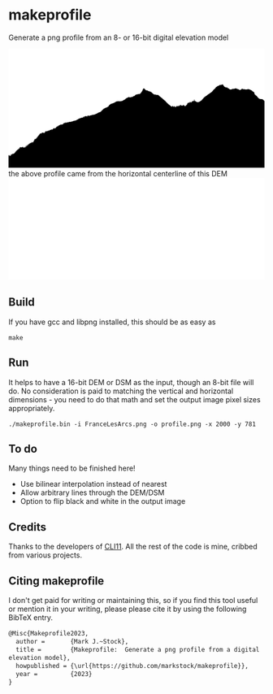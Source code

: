 # makeprofile

Generate a png profile from an 8- or 16-bit digital elevation model

<img src="profile_50pct.png" width="600" height="234"/>
the above profile came from the horizontal centerline of this DEM
<img src="FranceLesArcs.png" width="600" height="200"/>

## Build
If you have gcc and libpng installed, this should be as easy as

    make

## Run
It helps to have a 16-bit DEM or DSM as the input, though an 8-bit file will do. No consideration is paid to matching the vertical and horizontal dimensions - you need to do that math and set the output image pixel sizes appropriately.

    ./makeprofile.bin -i FranceLesArcs.png -o profile.png -x 2000 -y 781

## To do
Many things need to be finished here!
* Use bilinear interpolation instead of nearest
* Allow arbitrary lines through the DEM/DSM
* Option to flip black and white in the output image

## Credits
Thanks to the developers of [CLI11](https://github.com/CLIUtils/CLI11). All the rest of the code is mine, cribbed from various projects.

## Citing makeprofile

I don't get paid for writing or maintaining this, so if you find this tool useful or mention it in your writing, please please cite it by using the following BibTeX entry.

```
@Misc{Makeprofile2023,
  author =       {Mark J.~Stock},
  title =        {Makeprofile:  Generate a png profile from a digital elevation model},
  howpublished = {\url{https://github.com/markstock/makeprofile}},
  year =         {2023}
}
```
